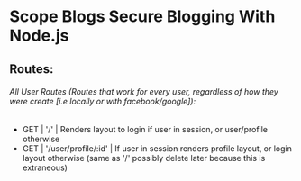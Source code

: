 # Scope Blogs Secure Blogging With Node.js


## Routes:

###### All User Routes (Routes that work for every user, regardless of how they were create [i.e locally or with facebook/google]):

* GET | '/' | Renders layout to login if user in session, or user/profile otherwise
* GET | '/user/profile/:id' | If user in session renders profile layout, or login layout otherwise (same as '/' possibly delete later because this is extraneous)

